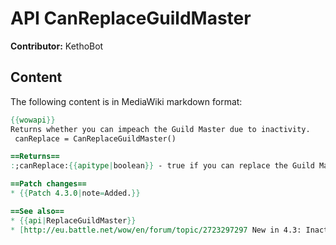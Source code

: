 # API CanReplaceGuildMaster

**Contributor:** KethoBot

## Content

The following content is in MediaWiki markdown format:

```mediawiki
{{wowapi}}
Returns whether you can impeach the Guild Master due to inactivity.
 canReplace = CanReplaceGuildMaster()

==Returns==
:;canReplace:{{apitype|boolean}} - true if you can replace the Guild Master.

==Patch changes==
* {{Patch 4.3.0|note=Added.}}

==See also==
* {{api|ReplaceGuildMaster}}
* [http://eu.battle.net/wow/en/forum/topic/2723297297 New in 4.3: Inactive Guild Leader Replacement]
```